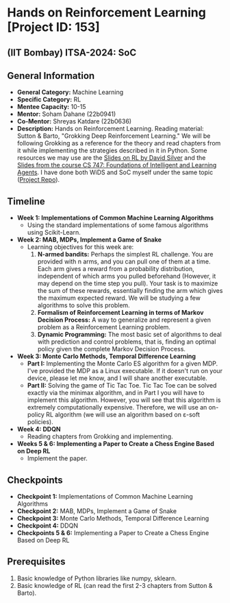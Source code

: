 # Hands on Reinforcement Learning [Project ID: 153]
## (IIT Bombay) ITSA-2024: SoC

## General Information

- **General Category:** Machine Learning
- **Specific Category:** RL
- **Mentee Capacity:** 10-15
- **Mentor:** Soham Dahane (22b0941)
- **Co-Mentor:** Shreyas Katdare (22b0636)
- **Description:**
  Hands on Reinforcement Learning. Reading material: Sutton & Barto, "Grokking Deep Reinforcement Learning." We will be
  following Grokking as a reference for the theory and read chapters from it while implementing the strategies described
  in it in Python. Some resources we may use are
  the [Slides on RL by David Silver](https://www.deepmind.com/learning-resources/introduction-to-reinforcement-learning-with-david-silver)
  and
  the [Slides from the course CS 747: Foundations of Intelligent and Learning Agents](https://www.cse.iitb.ac.in/~shivaram/teaching/old/cs747-a2022/index.html).
  I have done both WiDS and
  SoC myself under the same
  topic ([Project Repo](https://github.com/theashwinabraham/WiDS-Training-AI-to-play-games-using-Reinforcement-Learning)).

## Timeline

- **Week 1: Implementations of Common Machine Learning Algorithms**
    - Using the standard implementations of some famous algorithms using Scikit-Learn.
- **Week 2: MAB, MDPs, Implement a Game of Snake**
    - Learning objectives for this week are:
        1. **N-armed bandits:** Perhaps the simplest RL challenge. You are provided with n arms, and you can pull one of
           them at a time. Each arm gives a reward from a probability distribution, independent of which arms you pulled
           beforehand (However, it may depend on the time step you pull). Your task is to maximize the sum of these
           rewards, essentially finding the arm which gives the maximum expected reward. We will be studying a few
           algorithms to solve this problem.
        2. **Formalism of Reinforcement Learning in terms of Markov Decision Process:** A way to generalize and
           represent a given problem as a Reinforcement Learning problem.
        3. **Dynamic Programming:** The most basic set of algorithms to deal with prediction and control problems, that
           is, finding an optimal policy given the complete Markov Decision Process.
- **Week 3: Monte Carlo Methods, Temporal Difference Learning**
    - **Part I:** Implementing the Monte Carlo ES algorithm for a given MDP. I've provided the MDP as a Linux
      executable. If it doesn't run on your device, please let me know, and I will share another executable.
    - **Part II:** Solving the game of Tic Tac Toe. Tic Tac Toe can be solved exactly via the minimax algorithm, and in
      Part I you will have to implement this algorithm. However, you will see that this algorithm is extremely
      computationally expensive. Therefore, we will use an on-policy RL algorithm (we will use an algorithm based on
      ε-soft policies).
- **Week 4: DDQN**
    - Reading chapters from Grokking and implementing.
- **Weeks 5 & 6: Implementing a Paper to Create a Chess Engine Based on Deep RL**
    - Implement the paper.

## Checkpoints

- **Checkpoint 1:** Implementations of Common Machine Learning Algorithms
- **Checkpoint 2:** MAB, MDPs, Implement a Game of Snake
- **Checkpoint 3:** Monte Carlo Methods, Temporal Difference Learning
- **Checkpoint 4:** DDQN
- **Checkpoints 5 & 6:** Implementing a Paper to Create a Chess Engine Based on Deep RL

## Prerequisites

1. Basic knowledge of Python libraries like numpy, sklearn.
2. Basic knowledge of RL (can read the first 2-3 chapters from Sutton & Barto).

<!--
## Statement of Purpose (SOP)

I am very much interested in learning about Reinforcement Learning and Machine Learning (as AI-ML is a field with very
high demand 🙂). I believe working on your project would be a fantastic way for me to advance in this area. I am excited
to learn about the theoretical foundations of reinforcement learning and machine learning and their real-world
applications. I also have a basic knowledge of Python. I have a strong commitment to learning and meeting deadlines. I
am confident that my participation will enhance my Machine Learning and Reinforcement Learning expertise.
-->